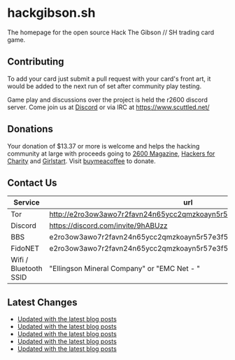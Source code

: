 # hackgibson.sh
The homepage for the open source Hack The Gibson // SH trading card game.


## Contributing

To add your card just submit a pull request with your card's front art, it would be added to the next run of set after community play testing.

Game play and discussions over the project is held the r2600 discord server. Come join us at [Discord](https://discord.com/invite/9hABUzz) or via IRC at https://www.scuttled.net/


## Donations

Your donation of $13.37 or more is welcome and helps the hacking community at large with proceeds going to [2600 Magazine](https://2600.com/), [Hackers for Charity](https://hackersforcharity.org) and [Girlstart](https://girlstart.org).  Visit [buymeacoffee](https://www.buymeacoffee.com/hackgibson.sh) to donate.


## Contact Us

Service | url
-|-
Tor | http://e2ro3ow3awo7r2favn24n65ycc2qmzkoayn5r57e3f56nvjwdcgg32ad.onion
Discord | https://discord.com/invite/9hABUzz
BBS | e2ro3ow3awo7r2favn24n65ycc2qmzkoayn5r57e3f56nvjwdcgg32ad.onion:23
FidoNET | e2ro3ow3awo7r2favn24n65ycc2qmzkoayn5r57e3f56nvjwdcgg32ad.onion:24554
Wifi / Bluetooth SSID | "Ellingson Mineral Company" or "EMC Net - <fidonet address>"

## Latest Changes
<!-- BLOG-POST-LIST:START -->
- [Updated with the latest blog posts](https://github.com/DFW2600/hackgibson.sh/commit/21948d87702927371602ae528c1a4e386b89e058)
- [Updated with the latest blog posts](https://github.com/DFW2600/hackgibson.sh/commit/0349e281e6d5616ea96b64b54de7f2ad47e496bd)
- [Updated with the latest blog posts](https://github.com/DFW2600/hackgibson.sh/commit/e18022b095bd73c2587c1d5ee3ebd8871afc9a8a)
- [Updated with the latest blog posts](https://github.com/DFW2600/hackgibson.sh/commit/bb4a81098a584b04ee152bce0142bdd5909b2bcb)
- [Updated with the latest blog posts](https://github.com/DFW2600/hackgibson.sh/commit/f743c720f117e4b44bcff0a70df22fc3c37af61a)
<!-- BLOG-POST-LIST:END -->
